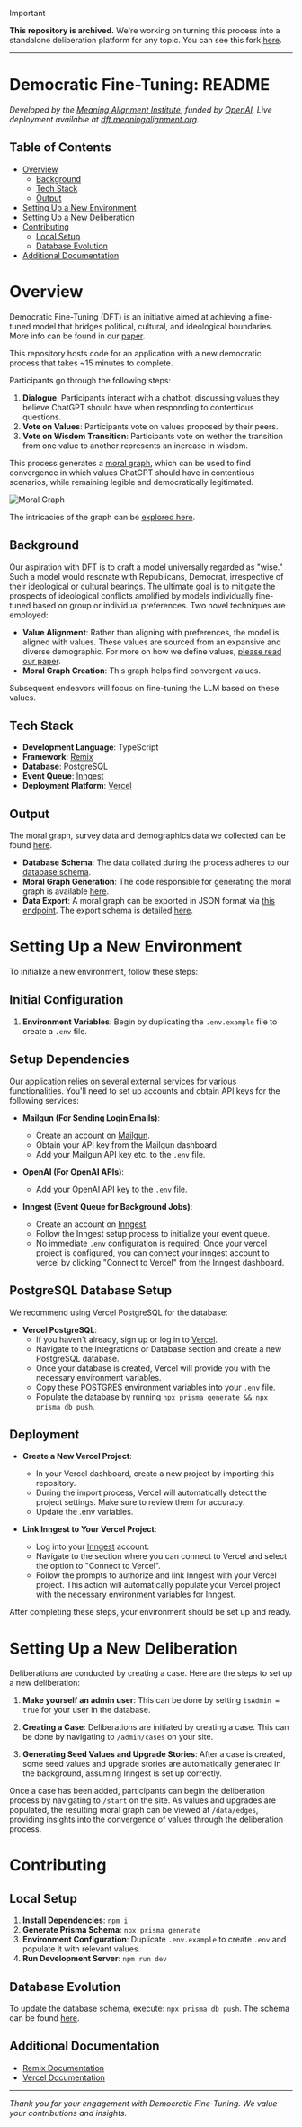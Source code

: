 > [!IMPORTANT]
> **This repository is archived.** We're working on turning this process into a standalone deliberation platform for any topic. You can see this fork [here](https://github.com/meaningalignment/mgd).

---

# Democratic Fine-Tuning: README

*Developed by the [Meaning Alignment Institute](https://www.meaningalignment.org/), funded by [OpenAI](https://openai.com/blog/democratic-inputs-to-ai). Live deployment available at [dft.meaningalignment.org](https://dft.meaningalignment.org).*

## Table of Contents

- [Overview](#overview)
    - [Background](#background)
    - [Tech Stack](#tech-stack)
    - [Output](#output)
- [Setting Up a New Environment](#setting-up-a-new-environment)
- [Setting Up a New Deliberation](#setting-up-a-new-deliberation)
- [Contributing](#contributing)
    - [Local Setup](#local-setup)
    - [Database Evolution](#database-evolution)
- [Additional Documentation](#additional-documentation)

# Overview

Democratic Fine-Tuning (DFT) is an initiative aimed at achieving a fine-tuned model that bridges political, cultural, and ideological boundaries. More info can be found in our [paper](./paper.pdf). 

This repository hosts code for an application with a new democratic process that takes ~15 minutes to complete.

Participants go through the following steps:

1. **Dialogue**: Participants interact with a chatbot, discussing values they believe ChatGPT should have when responding to contentious questions.
2. **Vote on Values**: Participants vote on values proposed by their peers.
3. **Vote on Wisdom Transition**: Participants vote on wether the transition from one value to another represents an increase in wisdom.

This process generates a [moral graph](https://dft.meaningalignment.org/data/edges), which can be used to find convergence in which values ChatGPT should have in contentious scenarios, while remaining legible and democratically legitimated.

![Moral Graph](./graph.png)

The intricacies of the graph can be [explored here](https://dft.meaningalignment.org/data/edges).

## Background

Our aspiration with DFT is to craft a model universally regarded as "wise." Such a model would resonate with Republicans, Democrat, irrespective of their ideological or cultural bearings. The ultimate goal is to mitigate the prospects of ideological conflicts amplified by models individually fine-tuned based on group or individual preferences. Two novel techniques are employed:

- **Value Alignment**: Rather than aligning with preferences, the model is aligned with values. These values are sourced from an expansive and diverse demographic. For more on how we define values, [please read our paper](./paper.pdf).
- **Moral Graph Creation**: This graph helps find convergent values.

Subsequent endeavors will focus on fine-tuning the LLM based on these values.

## Tech Stack

- **Development Language**: TypeScript
- **Framework**: [Remix](https://remix.run)
- **Database**: PostgreSQL
- **Event Queue**: [Inngest](https://inngest.com)
- **Deployment Platform**: [Vercel](https://vercel.com)

## Output

The moral graph, survey data and demographics data we collected can be found [here](./data/).

- **Database Schema**: The data collated during the process adheres to our [database schema](./schema.prisma).
- **Moral Graph Generation**: The code responsible for generating the moral graph is available [here](./app/values-tools/generate-moral-graph.ts).
- **Data Export**: A moral graph can be exported in JSON format via [this endpoint](http://dft.meaningalignment.org/data/edges.json). The export schema is detailed [here](./app/values-tools/moral-graph-summary.ts).


# Setting Up a New Environment

To initialize a new environment, follow these steps:

## Initial Configuration

1. **Environment Variables**: Begin by duplicating the `.env.example` file to create a `.env` file.

## Setup Dependencies

Our application relies on several external services for various functionalities. You'll need to set up accounts and obtain API keys for the following services:

- **Mailgun (For Sending Login Emails)**:
  - Create an account on [Mailgun](https://www.mailgun.com/).
  - Obtain your API key from the Mailgun dashboard.
  - Add your Mailgun API key etc. to the `.env` file.

- **OpenAI (For OpenAI APIs)**:
  - Add your OpenAI API key to the `.env` file.

- **Inngest (Event Queue for Background Jobs)**:
  - Create an account on [Inngest](https://inngest.com/).
  - Follow the Inngest setup process to initialize your event queue.
  - No immediate `.env` configuration is required; Once your vercel project is configured, you can connect your inngest account to vercel by clicking "Connect to Vercel" from the Inngest dashboard.

## PostgreSQL Database Setup

We recommend using Vercel PostgreSQL for the database:

- **Vercel PostgreSQL**:
  - If you haven't already, sign up or log in to [Vercel](https://vercel.com/).
  - Navigate to the Integrations or Database section and create a new PostgreSQL database.
  - Once your database is created, Vercel will provide you with the necessary environment variables.
  - Copy these POSTGRES environment variables into your `.env` file.
  - Populate the database by running `npx prisma generate && npx prisma db push`.

## Deployment

- **Create a New Vercel Project**:
  - In your Vercel dashboard, create a new project by importing this repository.
  - During the import process, Vercel will automatically detect the project settings. Make sure to review them for accuracy.
  - Update the .env variables.

- **Link Inngest to Your Vercel Project**:
  - Log into your [Inngest](https://inngest.com/) account.
  - Navigate to the section where you can connect to Vercel and select the option to "Connect to Vercel".
  - Follow the prompts to authorize and link Inngest with your Vercel project. This action will automatically populate your Vercel project with the necessary environment variables for Inngest.

After completing these steps, your environment should be set up and ready.

# Setting Up a New Deliberation

Deliberations are conducted by creating a case. Here are the steps to set up a new deliberation:

1. **Make yourself an admin user**: This can be done by setting `isAdmin = true` for your user in the database.

2. **Creating a Case**: Deliberations are initiated by creating a case. This can be done by navigating to `/admin/cases` on your site. 

3. **Generating Seed Values and Upgrade Stories**: After a case is created, some seed values and upgrade stories are automatically generated in the background, assuming Inngest is set up correctly.

Once a case has been added, participants can begin the deliberation process by navigating to `/start` on the site. As values and upgrades are populated, the resulting moral graph can be viewed at `/data/edges`, providing insights into the convergence of values through the deliberation process.

# Contributing

## Local Setup

1. **Install Dependencies**: `npm i`
2. **Generate Prisma Schema**: `npx prisma generate`
3. **Environment Configuration**: Duplicate `.env.example` to create `.env` and populate it with relevant values.
4. **Run Development Server**: `npm run dev`

## Database Evolution

To update the database schema, execute: `npx prisma db push`. The schema can be found [here](./schema.prisma).


## Additional Documentation

- [Remix Documentation](https://remix.run/docs)
- [Vercel Documentation](https://vercel.com/docs)

---

*Thank you for your engagement with Democratic Fine-Tuning. We value your contributions and insights.*
